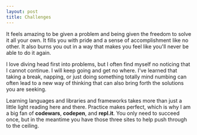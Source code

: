 ```yaml
--- 
layout: post
title: Challenges
---
```


It feels amazing to be given a problem and being given the freedom to solve it all your own. It fills you with pride and a sense of accomplishment like no other. It also burns you out in a way that makes you feel like you'll never be able to do it again. 

I love diving head first into problems, but I often find myself no noticing that I cannot continue. I will keep going and get no where. I've learned that taking a break, napping, or just doing something totally mind numbing can often lead to a new way of thinking that can also bring forth the solutions you are seeking. 

Learning languages and libraries and frameworks takes more than just a little light reading here and there. Practice makes perfect, which is why I am a big fan of __codewars__, __codepen__, and __repl.it__. You only need to succeed once, but in the meantime you have those three sites to help push through to the ceiling. 

